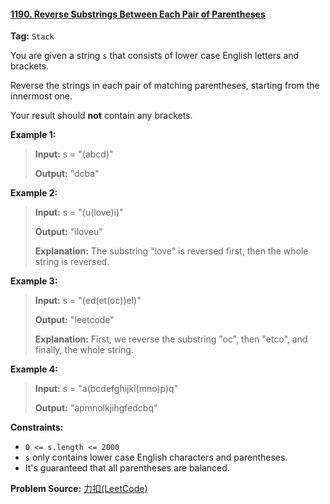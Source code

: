 #### [1190. Reverse Substrings Between Each Pair of Parentheses](https://leetcode-cn.com/problems/reverse-substrings-between-each-pair-of-parentheses/)

**Tag:** `Stack`

You are given a string `s` that consists of lower case English letters and brackets. 

Reverse the strings in each pair of matching parentheses, starting from the innermost one.

Your result should **not** contain any brackets.

 

**Example 1:**

> **Input:** s = "(abcd)"
>
> **Output:** "dcba"

**Example 2:**

> **Input:** s = "(u(love)i)"
>
> **Output:** "iloveu"
>
> **Explanation:** The substring "love" is reversed first, then the whole string is reversed.

**Example 3:**

> **Input:** s = "(ed(et(oc))el)"
> 
> **Output:** "leetcode"
> 
> **Explanation:** First, we reverse the substring "oc", then "etco", and finally, the whole string.

**Example 4:**

> **Input:** s = "a(bcdefghijkl(mno)p)q"
> 
> **Output:** "apmnolkjihgfedcbq"

**Constraints:**

- `0 <= s.length <= 2000`
- `s` only contains lower case English characters and parentheses.
- It's guaranteed that all parentheses are balanced.




**Problem Source:** [力扣(LeetCode)](https://leetcode-cn.com/)
